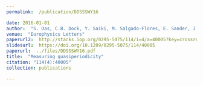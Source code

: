 ```yaml
---
permalink:  /publication/DDSSSWY16

date: 2016-01-01
author:  "S. Das, C.B. Dock, Y. Saiki, M. Salgado-Flores, E. Sander, J. Wu, and J. A. Yorke"
venue:  "Europhysics Letters"
paperurl2:  http://stacks.iop.org/0295-5075/114/i=4/a=40005?key=crossref.aeb58c69feb7b703724955b34125ed0c
slidesurl:  https://doi.org/10.1209/0295-5075/114/40005
paperurl:  ../files/DDSSSWY16.pdf
title:  "Measuring quasiperiodicity"
citation: "114(4):40005"
collection: publications

---
```

